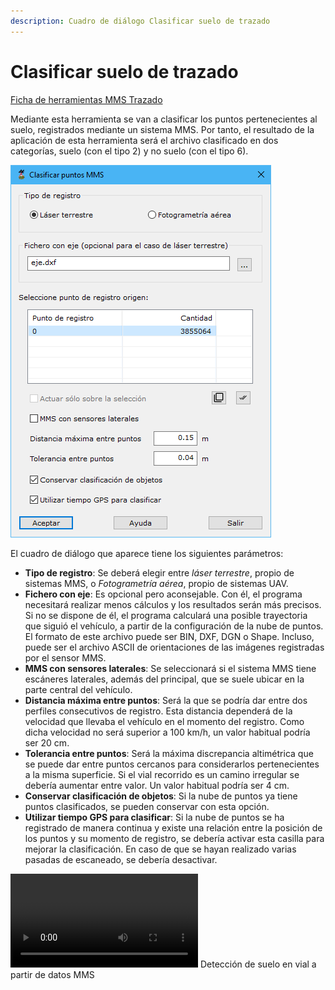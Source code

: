```yaml
---
description: Cuadro de diálogo Clasificar suelo de trazado
---
```


# Clasificar suelo de trazado

[Ficha de herramientas MMS Trazado](./)

Mediante esta herramienta se van a clasificar los puntos pertenecientes al suelo, registrados mediante un sistema MMS. Por tanto, el resultado de la aplicación de esta herramienta será el archivo clasificado en dos categorías, suelo (con el tipo 2) y no suelo (con el tipo 6).&#x20;

![Cuadro de diálogo para la clasificación de suelo en vía](../../../.gitbook/assets/image-184.png)

El cuadro de diálogo que aparece tiene los siguientes parámetros:

* **Tipo de registro**: Se deberá elegir entre _láser terrestre_, propio de sistemas MMS, o _Fotogrametría aérea_, propio de sistemas UAV.
* **Fichero con eje**: Es opcional pero aconsejable. Con él, el programa necesitará realizar menos cálculos y los resultados serán más precisos. Si no se dispone de él, el programa calculará una posible trayectoria que siguió el vehículo, a partir de la configuración de la nube de puntos. El formato de este archivo puede ser BIN, DXF, DGN o Shape. Incluso, puede ser el archivo ASCII de orientaciones de las imágenes registradas por el sensor MMS.
* **MMS con sensores laterales**: Se seleccionará si el sistema MMS tiene escáneres laterales, además del principal, que se suele ubicar en la parte central del vehículo.
* **Distancia máxima entre puntos**: Será la que se podría dar entre dos perfiles consecutivos de registro. Esta distancia dependerá de la velocidad que llevaba el vehículo en el momento del registro. Como dicha velocidad no será superior a 100 km/h, un valor habitual podría ser 20 cm.&#x20;
* **Tolerancia entre puntos**: Será la máxima discrepancia altimétrica que se puede dar entre puntos cercanos para considerarlos pertenecientes a la misma superficie. Si el vial recorrido es un camino irregular se debería aumentar entre valor. Un valor habitual podría ser 4 cm.
* **Conservar clasificación de objetos**: Si la nube de puntos ya tiene puntos clasificados, se pueden conservar con esta opción.
* **Utilizar tiempo GPS para clasificar**: Si la nube de puntos se ha registrado de manera continua y existe una relación entre la posición de los puntos y su momento de registro, se debería activar esta casilla para mejorar la clasificación. En caso de que se hayan realizado varias pasadas de escaneado, se debería desactivar.

<video controls><source src="https://youtu.be/2-7aQcy7pdU" type="video/mp4"></video>
Detección de suelo en vial a partir de datos MMS

